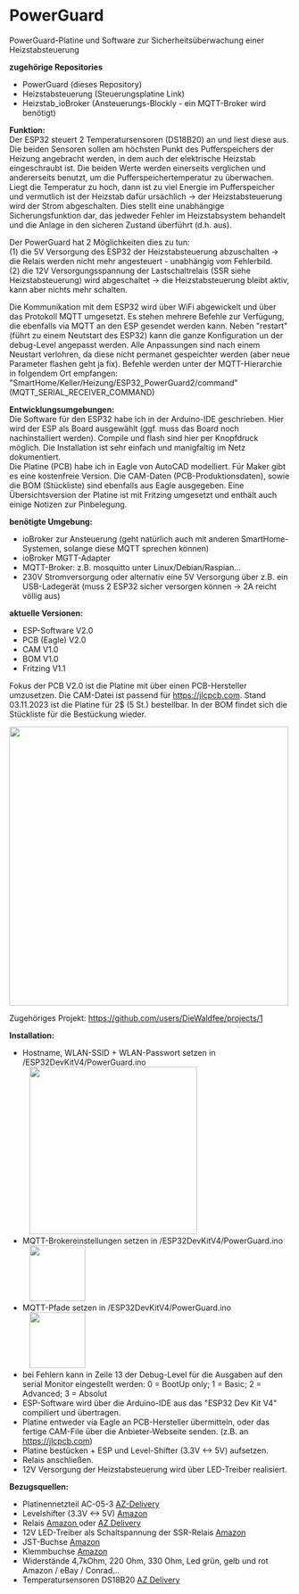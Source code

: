# PowerGuard
PowerGuard-Platine und Software zur Sicherheitsüberwachung einer Heizstabsteuerung

**zugehörige Repositories**<br>
- PowerGuard (dieses Repository)
- Heizstabsteuerung (Steuerungsplatine Link)
- Heizstab_ioBroker (Ansteuerungs-Blockly - ein MQTT-Broker wird benötigt)

**Funktion:** <br>
Der ESP32 steuert 2 Temperatursensoren (DS18B20) an und liest diese aus. Die beiden Sensoren sollen am höchsten Punkt des Pufferspeichers der Heizung angebracht werden, in dem auch der elektrische Heizstab eingeschraubt ist. 
Die beiden Werte werden einerseits verglichen und andererseits benutzt, um die Pufferspeichertemperatur zu überwachen. Liegt die Temperatur zu hoch, dann ist zu viel Energie im Pufferspeicher und vermutlich ist der Heizstab dafür ursächlich -> der Heizstabsteuerung wird der Strom abgeschalten. Dies stellt eine unabhängige Sicherungsfunktion dar, das jedweder Fehler im Heizstabsystem behandelt und die Anlage in den sicheren Zustand überführt (d.h. aus).<p>
Der PowerGuard hat 2 Möglichkeiten dies zu tun: <br>
(1) die 5V Versorgung des ESP32 der Heizstabsteuerung abzuschalten -> die Relais werden nicht mehr angesteuert - unabhängig vom Fehlerbild. <br>
(2) die 12V Versorgungsspannung der Lastschaltrelais (SSR siehe Heizstabsteuerung) wird abgeschaltet -> die Heizstabsteuerung bleibt aktiv, kann aber nichts mehr schalten. <p>
Die Kommunikation mit dem ESP32 wird über WiFi abgewickelt und über das Protokoll MQTT umgesetzt. Es stehen mehrere Befehle zur Verfügung, die ebenfalls via MQTT an den ESP gesendet werden kann. Neben "restart" (führt zu einem Neutstart des ESP32) kann die ganze Konfiguration un der debug-Level angepasst werden. Alle Anpassungen sind nach einem Neustart verlohren, da diese nicht permanet gespeichter werden (aber neue Parameter flashen geht ja fix). Befehle werden unter der MQTT-Hierarchie in folgendem Ort empfangen: "SmartHome/Keller/Heizung/ESP32_PowerGuard2/command" (MQTT_SERIAL_RECEIVER_COMMAND)

**Entwicklungsumgebungen:** <br>
Die Software für den ESP32 habe ich in der Arduino-IDE geschrieben. Hier wird der ESP als Board ausgewählt (ggf. muss das Board noch nachinstalliert werden). Compile und flash sind hier per Knopfdruck möglich. Die Installation ist sehr einfach und manigfaltig im Netz dokumentiert.<br>
Die Platine (PCB) habe ich in Eagle von AutoCAD modelliert. Für Maker gibt es eine kostenfreie Version. Die CAM-Daten (PCB-Produktionsdaten), sowie die BOM (Stückliste) sind ebenfalls aus Eagle ausgegeben.
Eine Übersichtsversion der Platine ist mit Fritzing umgesetzt und enthält auch einige Notizen zur Pinbelegung.<br>

**benötigte Umgebung:** <br>
- ioBroker zur Ansteuerung (geht natürlich auch mit anderen SmartHome-Systemen, solange diese MQTT sprechen können)
- ioBroker MGTT-Adapter
- MQTT-Broker: z.B. mosquitto unter Linux/Debian/Raspian...
- 230V Stromversorgung oder alternativ eine 5V Versorgung über z.B. ein USB-Ladegerät (muss 2 ESP32 sicher versorgen können -> 2A reicht völlig aus)

**aktuelle Versionen:** <br>
- ESP-Software    V2.0
- PCB (Eagle) 	   V2.0
- CAM             V1.0
- BOM             V1.0
- Fritzing		      V1.1
 
Fokus der PCB V2.0 ist die Platine mit über einen PCB-Hersteller umzusetzen.
Die CAM-Datei ist passend für https://jlcpcb.com. Stand 03.11.2023 ist die Platine für 2$ (5 St.) bestellbar.
In der BOM findet sich die Stückliste für die Bestückung wieder.

<img src="https://github.com/DieWaldfee/PowerGuard/assets/66571311/1c389b38-95ca-4472-810e-c5202d421479" width="500">

Zugehöriges Projekt: https://github.com/users/DieWaldfee/projects/1

**Installation:**
* Hostname, WLAN-SSID + WLAN-Passwort setzen in /ESP32DevKitV4/PowerGuard.ino <br>
&nbsp;&nbsp;&nbsp;<img src="https://github.com/DieWaldfee/PowerGuard/assets/66571311/75a4b105-765c-4cfd-9f36-0deae3ae548b" width="300">
* MQTT-Brokereinstellungen setzen in /ESP32DevKitV4/PowerGuard.ino <br>
&nbsp;&nbsp;&nbsp;<img src="https://github.com/DieWaldfee/PowerGuard/assets/66571311/897f06d6-190b-4414-a3dd-f5e2cfde511d" height="100">
* MQTT-Pfade setzen in /ESP32DevKitV4/PowerGuard.ino <br>
&nbsp;&nbsp;&nbsp;<img src="https://github.com/DieWaldfee/PowerGuard/assets/66571311/4f8c1ffd-b743-4ed1-b313-fc14fc3ef089" height="100">
* bei Fehlern kann in Zeile 13 der Debug-Level für die Ausgaben auf den serial Monitor eingestellt werden: 0 = BootUp only; 1 = Basic; 2 = Advanced; 3 = Absolut
* ESP-Software wird über die Arduino-IDE aus das "ESP32 Dev Kit V4" compiliert und übertragen.
* Platine entweder via Eagle an PCB-Hersteller übermitteln, oder das fertige CAM-File über die Anbieter-Webseite senden. (z.B. an https://jlcpcb.com)
* Platine bestücken + ESP und Level-Shifter (3.3V <-> 5V) aufsetzen.
* Relais anschließen.
* 12V Versorgung der Heizstabsteuerung wird über LED-Treiber realisiert.

**Bezugsquellen:**
* Platinennetzteil AC-05-3    <a href="https://www.azdelivery.de/products/copy-of-220v-zu-5v-mini-netzteil"> AZ-Delivery </a>
* Levelshifter (3.3V <-> 5V)  <a href="https://www.amazon.de/RUNCCI-YUN-Pegelwandler-Converter-BiDirektional-Mikrocontroller/dp/B082F6BSB5/ref=sr_1_2?__mk_de_DE=%C3%85M%C3%85%C5%BD%C3%95%C3%91&crid=45TPZ9B8CUP9&keywords=level+shifter&qid=1699045033&sprefix=level+shifter%2Caps%2C103&sr=8-2"> Amazon </a>
* Relais <a href="https://www.amazon.de/gp/product/B0B5816YJ7/ref=ppx_yo_dt_b_search_asin_image?ie=UTF8&th=1"> Amazon </a> oder <a href="https://www.az-delivery.de/products/relais-modul"> AZ Delivery </a>
* 12V LED-Treiber als Schaltspannung der SSR-Relais  <a href="https://www.amazon.de/gp/product/B082NLNCSB/ref=ppx_yo_dt_b_search_asin_image?ie=UTF8&psc=1"> Amazon </a>
* JST-Buchse <a href="https://www.amazon.de/gp/product/B0B2R99X99/ref=ppx_yo_dt_b_search_asin_title?ie=UTF8&psc=1"> Amazon </a>
* Klemmbuchse <a href="https://www.amazon.de/gp/product/B087RN8FDZ/ref=ppx_yo_dt_b_search_asin_title?ie=UTF8&th=1"> Amazon </a>
* Widerstände 4,7kOhm, 220 Ohm, 330 Ohm, Led grün, gelb und rot Amazon / eBay / Conrad...
* Temperatursensoren DS18B20 <a href="https://www.az-delivery.de/products/2er-set-ds18b20-mit-3m-kabel"> AZ Delivery </a>
